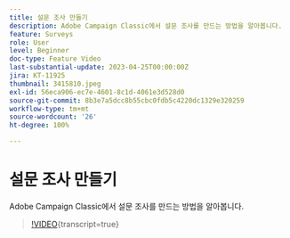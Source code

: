 ```yaml
---
title: 설문 조사 만들기
description: Adobe Campaign Classic에서 설문 조사를 만드는 방법을 알아봅니다.
feature: Surveys
role: User
level: Beginner
doc-type: Feature Video
last-substantial-update: 2023-04-25T00:00:00Z
jira: KT-11925
thumbnail: 3415810.jpeg
exl-id: 56eca906-ec7e-4601-8c1d-4061e3d528d0
source-git-commit: 8b3e7a5dcc8b55cbc0fdb5c4220dc1329e320259
workflow-type: tm+mt
source-wordcount: '26'
ht-degree: 100%

---
```


# 설문 조사 만들기

Adobe Campaign Classic에서 설문 조사를 만드는 방법을 알아봅니다.

>[!VIDEO](https://video.tv.adobe.com/v/3415810/?learn=on){transcript=true}

